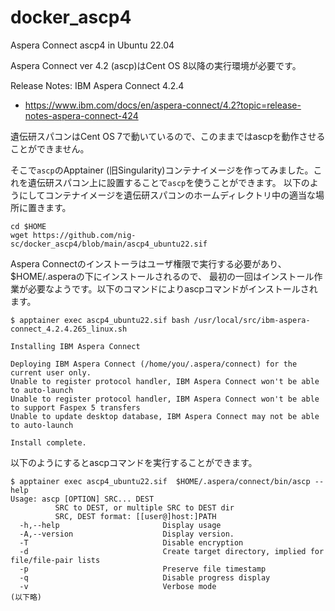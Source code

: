 # docker_ascp4
Aspera Connect ascp4 in Ubuntu 22.04

Aspera Connect ver 4.2 (ascp)はCent OS 8以降の実行環境が必要です。

Release Notes: IBM Aspera Connect 4.2.4
- https://www.ibm.com/docs/en/aspera-connect/4.2?topic=release-notes-aspera-connect-424

遺伝研スパコンはCent OS 7で動いているので、このままではascpを動作させることができません。

そこで`ascp`のApptainer (旧Singularity)コンテナイメージを作ってみました。これを遺伝研スパコン上に設置することで`ascp`を使うことができます。
以下のようにしてコンテナイメージを遺伝研スパコンのホームディレクトリ中の適当な場所に置きます。

```
cd $HOME
wget https://github.com/nig-sc/docker_ascp4/blob/main/ascp4_ubuntu22.sif
```

Aspera Connectのインストーラはユーザ権限で実行する必要があり、$HOME/.asperaの下にインストールされるので、
最初の一回はインストール作業が必要なようです。以下のコマンドによりascpコマンドがインストールされます。

```
$ apptainer exec ascp4_ubuntu22.sif bash /usr/local/src/ibm-aspera-connect_4.2.4.265_linux.sh

Installing IBM Aspera Connect

Deploying IBM Aspera Connect (/home/you/.aspera/connect) for the current user only.
Unable to register protocol handler, IBM Aspera Connect won't be able to auto-launch
Unable to register protocol handler, IBM Aspera Connect won't be able to support Faspex 5 transfers
Unable to update desktop database, IBM Aspera Connect may not be able to auto-launch

Install complete.
```

以下のようにするとascpコマンドを実行することができます。

```
$ apptainer exec ascp4_ubuntu22.sif  $HOME/.aspera/connect/bin/ascp --help
Usage: ascp [OPTION] SRC... DEST
          SRC to DEST, or multiple SRC to DEST dir
          SRC, DEST format: [[user@]host:]PATH
  -h,--help                       Display usage
  -A,--version                    Display version.
  -T                              Disable encryption
  -d                              Create target directory, implied for file/file-pair lists
  -p                              Preserve file timestamp
  -q                              Disable progress display
  -v                              Verbose mode
(以下略)
```
